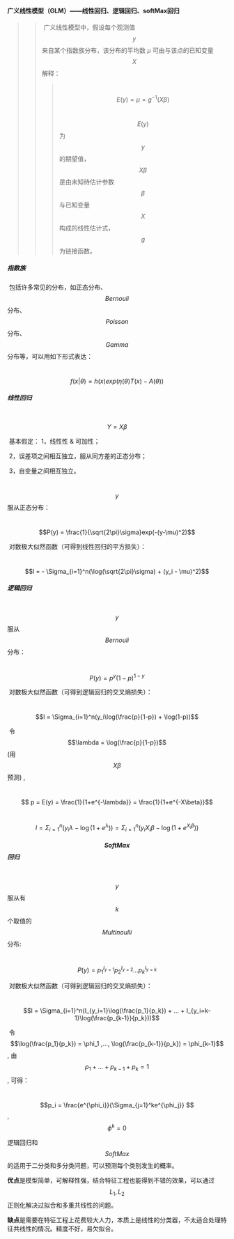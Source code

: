 #### 广义线性模型（GLM）——线性回归、逻辑回归、softMax回归

> > ​      广义线性模型中，假设每个观测值 $$y$$ 来自某个指数族分布，该分布的平均数 $\mu$ 可由与该点的已知变量 $$X$$ 解释：
> >
> > > ​                                            $$E(y) = \mu = g^{-1}(X\beta)$$
> > >
> > > ​      $$E(y)$$ 为 $$y$$ 的期望值，$$X\beta$$ 是由未知待估计参数 $$\beta$$ 与已知变量 $$X$$ 构成的线性估计式，$$g$$ 为链接函数。

##### 指数族

​      包括许多常见的分布，如正态分布、$$Bernouli$$ 分布、$$Poisson$$ 分布、$$Gamma$$ 分布等，可以用如下形式表达：

​                                        $$f(x|\theta) = h(x)exp(\eta(\theta)T(x) - A(\theta))$$

##### 线性回归

​                                                    $$Y=X\beta$$ 

​      基本假定： 1，线性性 & 可加性；

​                         2，误差项之间相互独立，服从同方差的正态分布；

​                         3，自变量之间相互独立。

​      $$y$$ 服从正态分布：

​                                          $$P(y) = \frac{1}{\sqrt{2\pi}\sigma}exp(-(y-\mu)^2)$$  

​      对数极大似然函数（可得到线性回归的平方损失）：

​                                         $$l = - \Sigma_{i=1}^n(\log(\sqrt{2\pi}\sigma) + (y_i - \mu)^2)$$



##### 逻辑回归

​      $$y$$ 服从 $$Bernouli$$ 分布：

​                                             $$P(y) = p^y(1-p)^{1-y}$$  

​      对数极大似然函数（可得到逻辑回归的交叉熵损失）：

​                                         $$l = \Sigma_{i=1}^n(y_i\log(\frac{p}{1-p}) + \log(1-p))$$

​      令 $$\lambda = \log(\frac{p}{1-p})$$  (用 $$X\beta$$ 预测) , 

​                                        $$ p = E(y) = \frac{1}{1+e^{-\lambda}} =  \frac{1}{1+e^{-X\beta}}$$

​                     $$ l = \Sigma_{i=1}^n(y_i\lambda - \log(1+e^\lambda)) = \Sigma_{i=1}^n(y_iX_i\beta - \log(1+e^{X_i\beta}))$$



##### $$SoftMax$$ 回归

​      $$y$$ 服从有 $$k$$ 个取值的 $$Multinoulli$$ 分布:

​                                       $$P(y) = p_1^{I_{y=1}}p_2^{I_{y=2}}...p_k^{I_{y=k}}$$ 

​      对数极大似然函数（可得到逻辑回归的交叉熵损失）：

​                             $$l = \Sigma_{i=1}^n(I_{y_i=1}\log(\frac{p_1}{p_k}) + ... + I_{y_i=k-1}\log(\frac{p_{k-1}}{p_k}))$$

​      令 $$\log(\frac{p_1}{p_k}) = \phi_1 ,..., \log(\frac{p_{k-1}}{p_k}) = \phi_{k-1}$$ , 由 $$p_1 + ... + p_{k-1} + p_k = 1$$, 可得：

​                                      $$p_i = \frac{e^{\phi_i}}{\Sigma_{j=1}^ke^{\phi_j}} $$ ,    $$\phi^k = 0$$



逻辑回归和 $$SoftMax$$ 的适用于二分类和多分类问题，可以预测每个类别发生的概率。

**优点**是模型简单，可解释性强，结合特征工程也能得到不错的效果，可以通过 $$L_1 , L_2$$ 正则化解决过拟合和多重共线性的问题。

**缺点**是需要在特征工程上花费较大人力，本质上是线性的分类器，不太适合处理特征共线性的情况。精度不好，易欠拟合。